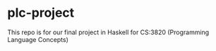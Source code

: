 # plc-project
This repo is for our final project in Haskell for CS:3820 (Programming Language Concepts)

